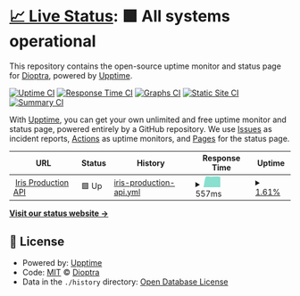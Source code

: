 # [📈 Live Status](https://dioptra-io.github.io/iris-uptime): <!--live status--> **🟩 All systems operational**

This repository contains the open-source uptime monitor and status page for [Dioptra](https://www.dioptra.io/), powered by [Upptime](https://github.com/upptime/upptime).

[![Uptime CI](https://github.com/dioptra-io/iris-uptime/workflows/Uptime%20CI/badge.svg)](https://github.com/dioptra-io/iris-uptime/actions?query=workflow%3A%22Uptime+CI%22)
[![Response Time CI](https://github.com/dioptra-io/iris-uptime/workflows/Response%20Time%20CI/badge.svg)](https://github.com/dioptra-io/iris-uptime/actions?query=workflow%3A%22Response+Time+CI%22)
[![Graphs CI](https://github.com/dioptra-io/iris-uptime/workflows/Graphs%20CI/badge.svg)](https://github.com/dioptra-io/iris-uptime/actions?query=workflow%3A%22Graphs+CI%22)
[![Static Site CI](https://github.com/dioptra-io/iris-uptime/workflows/Static%20Site%20CI/badge.svg)](https://github.com/dioptra-io/iris-uptime/actions?query=workflow%3A%22Static+Site+CI%22)
[![Summary CI](https://github.com/dioptra-io/iris-uptime/workflows/Summary%20CI/badge.svg)](https://github.com/dioptra-io/iris-uptime/actions?query=workflow%3A%22Summary+CI%22)

With [Upptime](https://upptime.js.org), you can get your own unlimited and free uptime monitor and status page, powered entirely by a GitHub repository. We use [Issues](https://github.com/dioptra-io/iris-uptime/issues) as incident reports, [Actions](https://github.com/dioptra-io/iris-uptime/actions) as uptime monitors, and [Pages](https://dioptra-io.github.io/iris-uptime) for the status page.

<!--start: status pages-->
<!-- This summary is generated by Upptime (https://github.com/upptime/upptime) -->
<!-- Do not edit this manually, your changes will be overwritten -->
<!-- prettier-ignore -->
| URL | Status | History | Response Time | Uptime |
| --- | ------ | ------- | ------------- | ------ |
| <img alt="" src="https://favicons.githubusercontent.com/api.iris.dioptra.io" height="13"> [Iris Production API](https://api.iris.dioptra.io/docs) | 🟩 Up | [iris-production-api.yml](https://github.com/dioptra-io/iris-upptime/commits/HEAD/history/iris-production-api.yml) | <details><summary><img alt="Response time graph" src="./graphs/iris-production-api/response-time-week.png" height="20"> 557ms</summary><br><a href="https://dioptra-io.github.io/iris-uptime/history/iris-production-api"><img alt="Response time 557" src="https://img.shields.io/endpoint?url=https%3A%2F%2Fraw.githubusercontent.com%2Fdioptra-io%2Firis-upptime%2FHEAD%2Fapi%2Firis-production-api%2Fresponse-time.json"></a><br><a href="https://dioptra-io.github.io/iris-uptime/history/iris-production-api"><img alt="24-hour response time 557" src="https://img.shields.io/endpoint?url=https%3A%2F%2Fraw.githubusercontent.com%2Fdioptra-io%2Firis-upptime%2FHEAD%2Fapi%2Firis-production-api%2Fresponse-time-day.json"></a><br><a href="https://dioptra-io.github.io/iris-uptime/history/iris-production-api"><img alt="7-day response time 557" src="https://img.shields.io/endpoint?url=https%3A%2F%2Fraw.githubusercontent.com%2Fdioptra-io%2Firis-upptime%2FHEAD%2Fapi%2Firis-production-api%2Fresponse-time-week.json"></a><br><a href="https://dioptra-io.github.io/iris-uptime/history/iris-production-api"><img alt="30-day response time 557" src="https://img.shields.io/endpoint?url=https%3A%2F%2Fraw.githubusercontent.com%2Fdioptra-io%2Firis-upptime%2FHEAD%2Fapi%2Firis-production-api%2Fresponse-time-month.json"></a><br><a href="https://dioptra-io.github.io/iris-uptime/history/iris-production-api"><img alt="1-year response time 557" src="https://img.shields.io/endpoint?url=https%3A%2F%2Fraw.githubusercontent.com%2Fdioptra-io%2Firis-upptime%2FHEAD%2Fapi%2Firis-production-api%2Fresponse-time-year.json"></a></details> | <details><summary><a href="https://dioptra-io.github.io/iris-uptime/history/iris-production-api">1.61%</a></summary><a href="https://dioptra-io.github.io/iris-uptime/history/iris-production-api"><img alt="All-time uptime 1.61%" src="https://img.shields.io/endpoint?url=https%3A%2F%2Fraw.githubusercontent.com%2Fdioptra-io%2Firis-upptime%2FHEAD%2Fapi%2Firis-production-api%2Fuptime.json"></a><br><a href="https://dioptra-io.github.io/iris-uptime/history/iris-production-api"><img alt="24-hour uptime 1.61%" src="https://img.shields.io/endpoint?url=https%3A%2F%2Fraw.githubusercontent.com%2Fdioptra-io%2Firis-upptime%2FHEAD%2Fapi%2Firis-production-api%2Fuptime-day.json"></a><br><a href="https://dioptra-io.github.io/iris-uptime/history/iris-production-api"><img alt="7-day uptime 1.61%" src="https://img.shields.io/endpoint?url=https%3A%2F%2Fraw.githubusercontent.com%2Fdioptra-io%2Firis-upptime%2FHEAD%2Fapi%2Firis-production-api%2Fuptime-week.json"></a><br><a href="https://dioptra-io.github.io/iris-uptime/history/iris-production-api"><img alt="30-day uptime 1.61%" src="https://img.shields.io/endpoint?url=https%3A%2F%2Fraw.githubusercontent.com%2Fdioptra-io%2Firis-upptime%2FHEAD%2Fapi%2Firis-production-api%2Fuptime-month.json"></a><br><a href="https://dioptra-io.github.io/iris-uptime/history/iris-production-api"><img alt="1-year uptime 1.61%" src="https://img.shields.io/endpoint?url=https%3A%2F%2Fraw.githubusercontent.com%2Fdioptra-io%2Firis-upptime%2FHEAD%2Fapi%2Firis-production-api%2Fuptime-year.json"></a></details>

<!--end: status pages-->

[**Visit our status website →**](https://dioptra-io.github.io/iris-uptime)

## 📄 License

- Powered by: [Upptime](https://github.com/upptime/upptime)
- Code: [MIT](./LICENSE) © [Dioptra](https://www.dioptra.io/)
- Data in the `./history` directory: [Open Database License](https://opendatacommons.org/licenses/odbl/1-0/)
